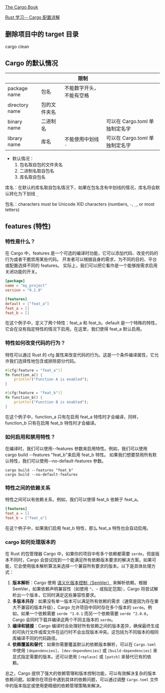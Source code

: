 [The Cargo Book](https://doc.rust-lang.org/cargo/index.html)

[Rust 学习-- Cargo 配置详解](https://sdk.nnsdao.com/docs/rust-guide/rust-cargo-config-detail/)

## 删除项目中的 target 目录

cargo clean

## Cargo 的默认情况

|                |              | 限制                     |                                |
| -------------- | ------------ | ------------------------ | ------------------------------ |
| package name   | 包名         | 不能数字开头，不能有空格 |                                |
| directory name | 包的文件夹名 |                          |                                |
| binary name    | 二进制名     |                          | 可以在 Cargo.toml 单独制定名字 |
| library name   | 库名         | 不能使用中划线 `-`       | 可以在 Cargo.toml 单独制定名字 |

- 默认情况：
  1. 包名取自包的文件夹名
  2. 二进制名取自包名
  3. 库名取自包名

库名：在默认的库名取自包名情况下，如果在包名含有中划线的情况，库名将会默认转化为下划线 `_`

包名：characters must be Unicode XID characters (numbers, `-`, `_`, or most letters)

## features (特性)

### 特性是什么？

在 Cargo 中，features 是一个可选的编译时功能，它可以添加代码、改变代码的行为或者干脆禁用某些代码。
开发者可以根据自身的需求，为不同的目的、平台或配置选择不同的 features。
实际上，我们可以把它看作是一个能够按需求启用关闭功能的开关。

```toml
[package]
name = "my_project"
version = "0.1.0"

[features]
default = ["feat_a"]
feat_a = []
feat_b = []
```

在这个例子中，定义了两个特性：feat_a 和 feat_b。default 是一个特殊的特性，它会在没有指定特性的情况下启用。在这里，我们使得 feat_a 默认启用。

### 特性如何改变代码的行为？

特性可以通过 Rust 的 cfg 属性来改变代码的行为。这是一个条件编译属性，它允许我们选择性地包含或排除部分代码。

```rs
#[cfg(feature = "feat_a")]
fn function_a() {
    println!("Function A is enabled");
}

#[cfg(feature = "feat_b")]
fn function_b() {
    println!("Function B is enabled");
}
```

在这个例子中，function_a 只有在启用 feat_a 特性时才会编译，同样，function_b 只有在启用 feat_b 特性时才会编译。

### 如何启用和禁用特性？

在编译时，我们可以使用--features 参数来启用特性。例如，我们可以使用 cargo build --features "feat_b"来启用 feat_b 特性。
如果我们想要禁用所有默认特性，我们可以使用--no-default-features 参数。

```
cargo build --features "feat_b"
cargo build --no-default-features
```

### 特性之间的依赖关系

特性之间可以有依赖关系，例如，我们可以使得 feat_b 依赖于 feat_a。

```toml
[features]
feat_a = []
feat_b = ["feat_a"]
```

在这个例子中，如果我们启用 feat_b 特性，那么 feat_a 特性也会自动启用。

### cargo 如何处理版本的

在 Rust 的包管理器 Cargo 中，如果你的项目中有多个依赖都需要 `serde`，但是版本不同时，Cargo 会尝试找到一个能满足所有依赖版本要求的解决方案。如果可能，它会使用版本解析算法来选择一个兼容所有要求的版本。以下是具体处理方式：

1. **版本解析**：Cargo 使用 [语义化版本控制（SemVer）](https://semver.org/) 来解析依赖。根据 SemVer，如果依赖声明兼容性（如使用 `^`、`~` 或指定范围），Cargo 将尝试解析出一个版本，它同时满足这些兼容性要求。
2. **多版本共存**：如果没有单一版本可以满足所有依赖的需求（通常是因为存在重大不兼容的版本升级），Cargo 允许项目中同时存在多个版本的 `serde`。例如，如果一个依赖需要 `serde ^1.0.1` 而另一个依赖需要 `serde ^2.0.0`，Cargo 会同时下载并编译这两个不同主版本的 `serde`。
3. **编译和链接**：Cargo 编译时会处理好所有依赖之间的版本差异，确保最终生成的可执行文件或库文件在运行时不会出现版本冲突。这包括为不同版本的相同库编译不同的代码路径。
4. **依赖覆盖和替代**：如果你需要覆盖默认的依赖版本解析，可以在 `Cargo.toml` 中使用 `[dependencies]`、`[dev-dependencies]` 或 `[build-dependencies]` 来显式指定需要的版本。还可以使用 `[replace]` 或 `[patch]` 来替代已有的依赖。

总之，Cargo 提供了强大的依赖管理和版本控制功能，可以有效解决复杂的版本依赖问题。如果你在项目中遇到具体的依赖问题，可以通过调整 `Cargo.toml` 文件中的版本指定或使用更精细的依赖管理策略来解决。
